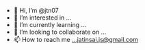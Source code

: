 - 👋 Hi, I’m @jtn07
- 👀 I’m interested in ...
- 🌱 I’m currently learning ...
- 💞️ I’m looking to collaborate on ...
- 📫 How to reach me ...jatinsai.js@gmail.com

<!---
jtn07/jtn07 is a ✨ special ✨ repository because its `README.md` (this file) appears on your GitHub profile.
You can click the Preview link to take a look at your changes.
--->

